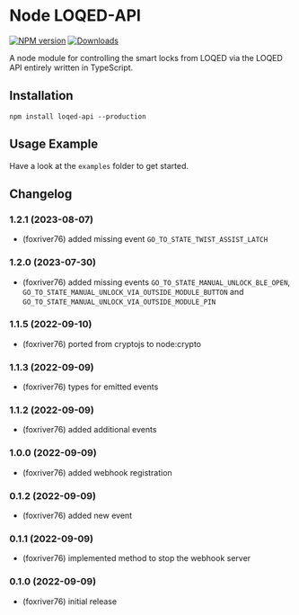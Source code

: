 # Node LOQED-API
[![NPM version](http://img.shields.io/npm/v/loqed-api.svg)](https://www.npmjs.com/package/loqed-api)
[![Downloads](https://img.shields.io/npm/dm/loqed-api.svg)](https://www.npmjs.com/package/loqed-api)

A node module for controlling the smart locks from LOQED via the LOQED API entirely written in TypeScript.

## Installation
```npm install loqed-api --production```

## Usage Example
Have a look at the `examples` folder to get started.

## Changelog

### 1.2.1 (2023-08-07)
* (foxriver76) added missing event `GO_TO_STATE_TWIST_ASSIST_LATCH`

### 1.2.0 (2023-07-30)
* (foxriver76) added missing events `GO_TO_STATE_MANUAL_UNLOCK_BLE_OPEN`, `GO_TO_STATE_MANUAL_UNLOCK_VIA_OUTSIDE_MODULE_BUTTON` and `GO_TO_STATE_MANUAL_UNLOCK_VIA_OUTSIDE_MODULE_PIN`

### 1.1.5 (2022-09-10)
* (foxriver76) ported from cryptojs to node:crypto

### 1.1.3 (2022-09-09)
* (foxriver76) types for emitted events

### 1.1.2 (2022-09-09)
* (foxriver76) added additional events

### 1.0.0 (2022-09-09)
* (foxriver76) added webhook registration

### 0.1.2 (2022-09-09)
* (foxriver76) added new event

### 0.1.1 (2022-09-09)
* (foxriver76) implemented method to stop the webhook server

### 0.1.0 (2022-09-09)
* (foxriver76) initial release


